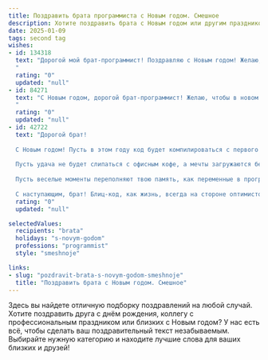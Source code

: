 ```yaml
---
title: Поздравить брата программиста с Новым годом. Смешное
description: Хотите поздравить брата с Новым годом или другим праздником? Наш ИИ создаст незабываемое поздравление, а вы обязательно выделитесь среди других.  
date: 2025-01-09
tags: second tag
wishes:
- id: 134318
  text: "Дорогой мой брат-программист! Поздравляю с Новым годом! Желаю, чтобы в новом году твой код был чище, чем твоя квартира после генеральной уборки (шутка, конечно, или нет? 😉), баги исчезали быстрее, чем новогодние салаты, а зарплата росла экспоненциально, как число зараженных вирусом…  шутки, шутки!  Главное — здоровья, счастья и чтобы дед Мороз наконец-то принес тот крутой гаджет, который ты заказывал! С Новым годом!
  "
  rating: "0"
  updated: "null"
- id: 84271
  text: "С Новым годом, дорогой брат-программист! Желаю, чтобы в новом году твой код работал без багов, а жизнь была полна только позитивных событий, без зависаний и ошибок 404! Пусть зарплата будет стабильной, как работа твоего сервера, а счастье – бесконечным циклом!  Надеюсь, дед Мороз не запутается в алгоритме доставки подарков и принесет тебе что-то крутое!
  "
  rating: "0"
  updated: "null"
- id: 42722
  text: "Дорогой брат!
  
  С Новым годом! Пусть в этом году код будет компилироваться с первого раза, а баги исчезают так же быстро, как ты глотал елку в детстве! Желаю, чтобы твоя жизнь была стабильной, как любимый проект, и чтобы счастье всегда находило тебя, как идеальная строка кода в потоке.
  
  Пусть удача не будет слипаться с офисным кофе, а мечты загружаются без задержек! Желаю, чтобы в новом году у тебя было столько успехов, сколько обновлений в этом году, и ни одной ошибки 404 в жизни!
  
  Пусть веселые моменты переполняют твою память, как переменные в программе, а каждый день приносит новые веселые задачки!
  
  С наступающим, брат! Блиц-код, как жизнь, всегда на стороне оптимистов!"
  rating: "0"
  updated: "null"

selectedValues:
  recipients: "brata"
  holidays: "s-novym-godom"
  professions: "programmist"
  style: "smeshnoje"

links:
- slug: "pozdravit-brata-s-novym-godom-smeshnoje"
  title: "Поздравить брата с Новым годом. Смешное"
---
```


Здесь вы найдете отличную подборку поздравлений на любой случай.
Хотите поздравить друга с днём рождения, коллегу с профессиональным праздником или близких с Новым годом? У нас есть всё, чтобы сделать ваш поздравительный текст незабываемым. Выбирайте нужную категорию и находите лучшие слова для ваших близких и друзей!
